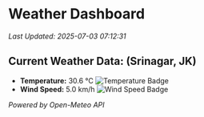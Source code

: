
# Weather Dashboard

_Last Updated: 2025-07-03 07:12:31_

## Current Weather Data: (Srinagar, JK)
- **Temperature:** 30.6 °C ![Temperature Badge](https://img.shields.io/badge/Temperature-High%20Temp-orange)
- **Wind Speed:** 5.0 km/h ![Wind Speed Badge](https://img.shields.io/badge/Wind%20Speed-Light%20Wind-blue)

*Powered by Open-Meteo API*
